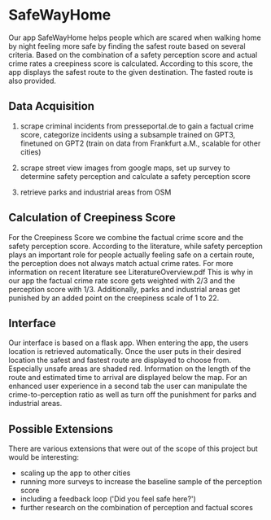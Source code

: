 # SafeWayHome

Our app SafeWayHome helps people which are scared when walking home by night feeling more safe by finding the safest route based on several criteria.
Based on the combination of a safety perception score and actual crime rates a creepiness score is calculated. According to this score, the app displays the safest route to the given destination. The fasted route is also provided.

## Data Acquisition
1) scrape criminal incidents from presseportal.de to gain a factual crime score, 
categorize incidents using a subsample trained on GPT3, 
finetuned on GPT2 (train on data from Frankfurt a.M., scalable for other cities)

2) scrape street view images from google maps, 
set up survey to determine safety perception and calculate a safety perception score

3) retrieve parks and industrial areas from OSM

## Calculation of Creepiness Score
For the Creepiness Score we combine the factual crime score and the safety perception score. According to the literature, while safety perception plays an important role for people actually feeling safe on a certain route, the perception does not always match actual crime rates. 
For more information on recent literature see LiteratureOverview.pdf
This is why in our app the factual crime rate score gets weighted with 2/3 and the perception score with 1/3. 
Additionally, parks and industrial areas get punished by an added point on the creepiness scale of 1 to 22.

## Interface
Our interface is based on a flask app. When entering the app, the users location is retrieved automatically. Once the user puts in their desired location the safest and fastest route are displayed to choose from. Especially unsafe areas are shaded red. Information on the length of the route and estimated time to arrival are displayed below the map.
For an enhanced user experience in a second tab the user can manipulate the crime-to-perception ratio as well as turn off the punishment for parks and industrial areas.

## Possible Extensions
There are various extensions that were out of the scope of this project but would be interesting:
- scaling up the app to other cities
- running more surveys to increase the baseline sample of the perception score
- including a feedback loop ('Did you feel safe here?')
- further research on the combination of perception and factual scores


